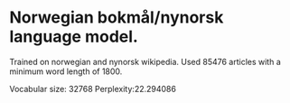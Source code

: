 # Norwegian bokmål/nynorsk language model.
Trained on norwegian and nynorsk wikipedia. Used 85476 articles with a minimum word length of 1800.

Vocabular size: 32768
Perplexity:22.294086

